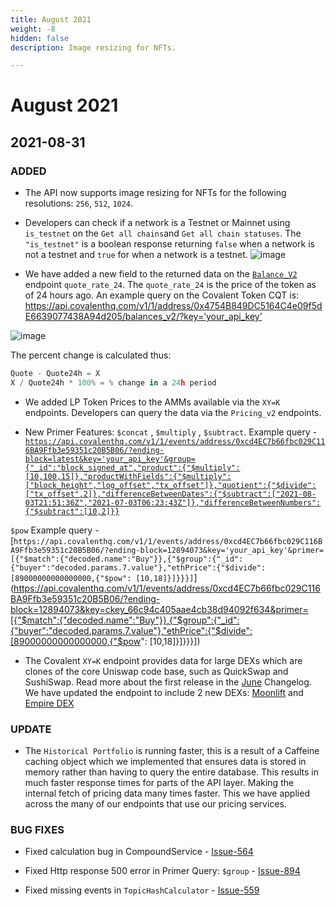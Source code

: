 ```yaml
---
title: August 2021
weight: -8
hidden: false
description: Image resizing for NFTs.

---
```


# August 2021


## 2021-08-31

### ADDED
- The API now supports image resizing for NFTs for the following resolutions: `256`, `512`, `1024`. 

- Developers can check if a network is a Testnet or Mainnet using `is_testnet` on the `Get all chains`and `Get all chain statuses`. The `"is_testnet"` is a boolean response returning `false` when a network is not a testnet and `true` for when a network is a testnet. 
![image](../images/is_testnet.png)


- We have added a new field to the returned data on the [`Balance_V2`](https://www.covalenthq.com/docs/api/#get-/v1/{chain_id}/address/{address}/balances_v2/) endpoint `quote_rate_24`. The `quote_rate_24` is the price of the token as of 24 hours ago. An example query on the Covalent Token CQT is: 
https://api.covalenthq.com/v1/1/address/0x4754B849DC5164C4e09f5dE6639077438A94d205/balances_v2/?key=’your_api_key’

![image](../images/quote_rate.png)

The percent change is calculated thus:
```javascript
Quote - Quote24h = X
X / Quote24h * 100% = % change in a 24h period
```
- We added LP Token Prices to the AMMs available via the `XY=K` endpoints. Developers can query the data via the `Pricing_v2` endpoints. 

- New Primer Features:  `$concat` , `$multiply` , `$subtract`. Example query -
[`https://api.covalenthq.com/v1/1/events/address/0xcd4EC7b66fbc029C116BA9Ffb3e59351c20B5B06/?ending-block=latest&key='your_api_key'&group={"_id":"block_signed_at","product":{"$multiply":[10,100,15]},"productWithFields":{"$multiply":["block_height","log_offset","tx_offset"]},"quotient":{"$divide":["tx_offset",2]},"differenceBetweenDates":{"$subtract":["2021-08-03T21:51:36Z","2021-07-03T06:23:43Z"]},"differenceBetweenNumbers":{"$subtract":[10,2]}}`](https://api.covalenthq.com/v1/1/events/address/0xcd4EC7b66fbc029C116BA9Ffb3e59351c20B5B06/?ending-block=latest&key=ckey_66c94c405aae4cb38d94092f634&group={"_id":"block_signed_at","product":{"$multiply":[10,100,15]},"productWithFields":{"$multiply":["block_height","log_offset","tx_offset"]},"quotient":{"$divide":["tx_offset",2]},"differenceBetweenDates":{"$subtract":["2021-08-03T21:51:36Z","2021-07-03T06:23:43Z"]},"differenceBetweenNumbers":{"$subtract":[10,2]}})

`$pow` Example query - [`https://api.covalenthq.com/v1/1/events/address/0xcd4EC7b66fbc029C116BA9Ffb3e59351c20B5B06/?ending-block=12894073&key='your_api_key'&primer=[{"$match":{"decoded.name":"Buy"}},{"$group":{"_id":{"buyer":"decoded.params.7.value"},"ethPrice":{"$divide":[89000000000000000,{"$pow": [10,18]}]}}}]`](https://api.covalenthq.com/v1/1/events/address/0xcd4EC7b66fbc029C116BA9Ffb3e59351c20B5B06/?ending-block=12894073&key=ckey_66c94c405aae4cb38d94092f634&primer=[{"$match":{"decoded.name":"Buy"}},{"$group":{"_id":{"buyer":"decoded.params.7.value"},"ethPrice":{"$divide":[89000000000000000,{"$pow": [10,18]}]}}}])


- The Covalent `XY=K` endpoint provides data for large DEXs which are clones of the core Uniswap code base, such as QuickSwap and SushiSwap. Read more about the first release in the [June](../june) Changelog. We have updated the endpoint to include 2 new DEXs:
[Moonlift](https://dex.moonlift.io/#/swap) and [Empire DEX](https://bsc.empiredex.org/#/swap)


### UPDATE
- The `Historical Portfolio` is running faster, this is a result of a Caffeine caching object which we implemented that ensures data is stored in memory rather than having to query the entire database. This results in much faster response times for parts of the API layer. Making the internal fetch of pricing data many times faster. This we have applied across the many of our endpoints that use our pricing services.

### BUG FIXES 

- Fixed calculation bug in CompoundService - [Issue-564]((https://github.com/covalenthq/scout/issues/564))

- Fixed Http response 500 error in Primer Query: `$group` - [Issue-894](https://github.com/covalenthq/scout/issues/894)

- Fixed missing events in `TopicHashCalculator` - [Issue-559](https://github.com/covalenthq/scout/issues/559) 
